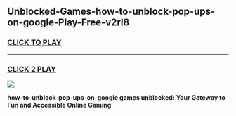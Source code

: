 
## Unblocked-Games-how-to-unblock-pop-ups-on-google-Play-Free-v2rl8
<h3>
<a href="https://premium76.site?title=how-to-unblock-pop-ups-on-google&ref=21A">CLICK TO PLAY</a></h3>
<hr>

<h3>
<a href="https://premium76.site?title=how-to-unblock-pop-ups-on-google&ref=21A">CLICK 2 PLAY</a>
  
</h3>

<a href="https://premium76.site?title=how-to-unblock-pop-ups-on-google&ref=21A"><img src="https://clearcache.store/games.png"></a>


**how-to-unblock-pop-ups-on-google games unblocked: Your Gateway to Fun and Accessible Online Gaming**
